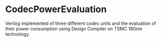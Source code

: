 # CodecPowerEvaluation
Verilog implemented of three different codec units and the evaluation of their power consumption using Design Compiler on TSMC 180nm technology.
